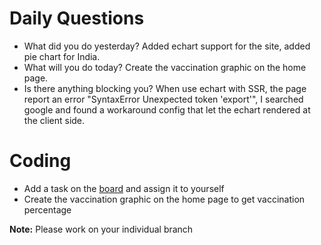# Daily Questions

- What did you do yesterday?
Added echart support for the site, added pie chart for India. 
- What will you do today?
Create the vaccination graphic on the home page.
- Is there anything blocking you?
When use echart with SSR, the page report an error "SyntaxError Unexpected token 'export'", I searched google and found a workaround config that let the echart rendered at the client side.


# Coding

- Add a task on the [board](https://github.com/eleduck/covid19/projects/1) and assign it to yourself
- Create the vaccination graphic on the home page to get vaccination percentage



**Note:** Please work on your individual branch
